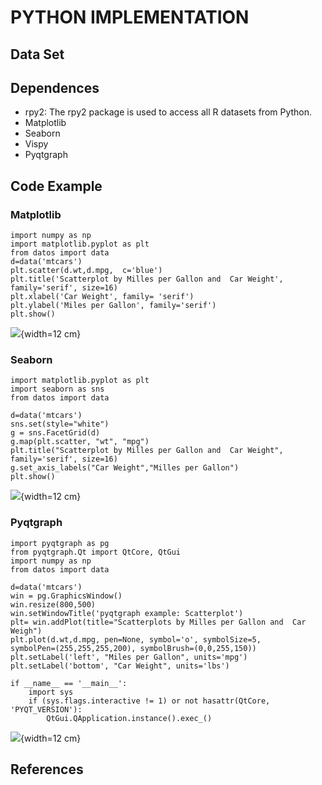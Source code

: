 # PYTHON IMPLEMENTATION

## Data Set

## Dependences
* rpy2:  The rpy2 package is used to access all R datasets from Python.
* Matplotlib
* Seaborn
* Vispy
* Pyqtgraph


## Code Example

### Matplotlib


~~~~{.python}
import numpy as np
import matplotlib.pyplot as plt
from datos import data
d=data('mtcars')
plt.scatter(d.wt,d.mpg,  c='blue')
plt.title('Scatterplot by Milles per Gallon and  Car Weight',
family='serif', size=16)
plt.xlabel('Car Weight', family= 'serif')
plt.ylabel('Miles per Gallon', family='serif')
plt.show()
~~~~~~~~~~~~~

![](figures/scatterplot_figure1_1.png){width=12 cm}


### Seaborn


~~~~{.python}
import matplotlib.pyplot as plt
import seaborn as sns
from datos import data

d=data('mtcars')
sns.set(style="white")
g = sns.FacetGrid(d)
g.map(plt.scatter, "wt", "mpg")
plt.title("Scatterplot by Milles per Gallon and  Car Weight",
family='serif', size=16)
g.set_axis_labels("Car Weight","Milles per Gallon")
plt.show()
~~~~~~~~~~~~~

![](figures/scatterplot_figure2_1.png){width=12 cm}



### Pyqtgraph


~~~~{.python}
import pyqtgraph as pg
from pyqtgraph.Qt import QtCore, QtGui
import numpy as np
from datos import data

d=data('mtcars')
win = pg.GraphicsWindow()
win.resize(800,500)
win.setWindowTitle('pyqtgraph example: Scatterplot')
plt= win.addPlot(title="Scatterplots by Milles per Gallon and  Car
Weigh")
plt.plot(d.wt,d.mpg, pen=None, symbol='o', symbolSize=5,
symbolPen=(255,255,255,200), symbolBrush=(0,0,255,150))
plt.setLabel('left', "Miles per Gallon", units='mpg')
plt.setLabel('bottom', "Car Weight", units='lbs')

if __name__ == '__main__':
    import sys
    if (sys.flags.interactive != 1) or not hasattr(QtCore,
'PYQT_VERSION'):
        QtGui.QApplication.instance().exec_()
~~~~~~~~~~~~~
![](figures/scatterplot_figure3_1.png){width=12 cm}


## References
